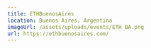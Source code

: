 ```yaml
---
title: ETHBuenosAires
location: Buenos Aires, Argentina
imageUrl: /assets/uploads/events/ETH_BA.png
url: https://ethbuenosaires.com/
---
```


